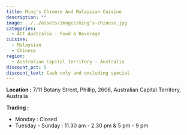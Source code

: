 ```yaml
---
title: Ming's Chinese And Malaysian Cuisine
description: ""
image: ../../assets/images/ming’s-chinese.jpg
categories:
  - ACT Australia - Food & Beverage
cuisine:
  - Malaysian
  - Chinese
region:
  - Australian Capital Territory - Australia
discount_pct: 5
discount_text: Cash only and excluding special
---
```

**Location :** 7/11 Botany Street, Phillip, 2606, Australian Capital Territory, Australia

**Trading :** 

* Monday : Closed
* Tuesday - Sunday : 11.30 am - 2.30 pm & 5 pm - 9 pm
